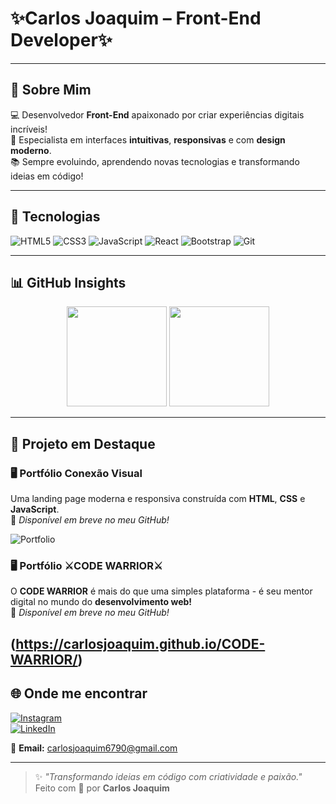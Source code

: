 # ✨Carlos Joaquim – Front-End Developer✨

---

## 👋 Sobre Mim

💻 Desenvolvedor **Front-End** apaixonado por criar experiências digitais incríveis!  
🎯 Especialista em interfaces **intuitivas**, **responsivas** e com **design moderno**.  
📚 Sempre evoluindo, aprendendo novas tecnologias e transformando ideias em código!

---

## 🚀 Tecnologias

![HTML5](https://img.shields.io/badge/HTML5-E34F26?style=for-the-badge&logo=html5&logoColor=white)
![CSS3](https://img.shields.io/badge/CSS3-1572B6?style=for-the-badge&logo=css3&logoColor=white)
![JavaScript](https://img.shields.io/badge/JavaScript-F7DF1E?style=for-the-badge&logo=javascript&logoColor=black)
![React](https://img.shields.io/badge/React-61DAFB?style=for-the-badge&logo=react&logoColor=black)
![Bootstrap](https://img.shields.io/badge/Bootstrap-7952B3?style=for-the-badge&logo=bootstrap&logoColor=white)
![Git](https://img.shields.io/badge/Git-F05032?style=for-the-badge&logo=git&logoColor=white)

---

## 📊 GitHub Insights

<div align="center">
  <img src="https://github-readme-stats.vercel.app/api?username=CarlosJoaquim&show_icons=true&theme=radical&count_private=true" height="160"/>
  <img src="https://github-readme-stats.vercel.app/api/top-langs/?username=CarlosJoaquim&layout=compact&theme=radical" height="160"/>
</div>

---

## 💼 Projeto em Destaque

### 🖥️ Portfólio **Conexão Visual**
Uma landing page moderna e responsiva construída com **HTML**, **CSS** e **JavaScript**.  
🔗 *Disponível em breve no meu GitHub!*

![Portfolio](https://github.com/sushantgb/sushantgb/raw/main/portfolio.png)


### 🖥️ Portfólio **⚔️CODE WARRIOR⚔️**
O **CODE WARRIOR** é mais do que uma simples plataforma - é seu mentor digital no mundo do **desenvolvimento web!**  
🔗 *Disponível em breve no meu GitHub!*

(https://carlosjoaquim.github.io/CODE-WARRIOR/)
---

## 🌐 Onde me encontrar

[![Instagram](https://img.shields.io/badge/@carlinhos.joaquim-E4405F?style=for-the-badge&logo=instagram&logoColor=white)](https://www.instagram.com/carlinhos.joaquim)  
[![LinkedIn](https://img.shields.io/badge/LinkedIn-0077B5?style=for-the-badge&logo=linkedin&logoColor=white)](https://ao.linkedin.com/in/carlos-joaquim-104284328)

📧 **Email:** [carlosjoaquim6790@gmail.com](mailto:carlosjoaquim6790@gmail.com)

---

> ✨ *"Transformando ideias em código com criatividade e paixão."*  
> Feito com 💙 por **Carlos Joaquim**
